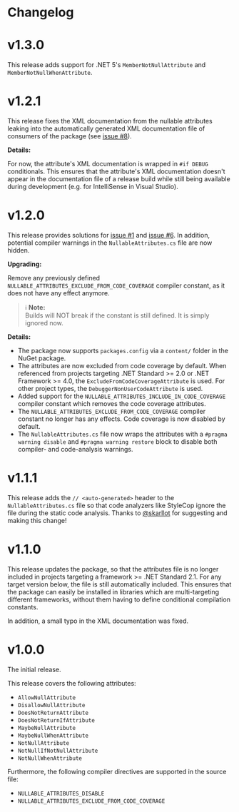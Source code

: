 # Changelog

# v1.3.0

This release adds support for .NET 5's `MemberNotNullAttribute` and `MemberNotNullWhenAttribute`.


# v1.2.1

This release fixes the XML documentation from the nullable attributes leaking into the automatically
generated XML documentation file of consumers of the package (see [issue #8](https://github.com/manuelroemer/Nullable/issues/8)).

**Details:**

For now, the attribute's XML documentation is wrapped in `#if DEBUG` conditionals. This ensures that
the attribute's XML documentation doesn't appear in the documentation file of a release build while
still being available during development (e.g. for IntelliSense in Visual Studio).


# v1.2.0

This release provides solutions for [issue #1](https://github.com/manuelroemer/Nullable/issues/1) and
[issue #6](https://github.com/manuelroemer/Nullable/issues/6). In addition, potential compiler
warnings in the `NullableAttributes.cs` file are now hidden.

**Upgrading:**

Remove any previously defined `NULLABLE_ATTRIBUTES_EXCLUDE_FROM_CODE_COVERAGE` compiler constant,
as it does not have any effect anymore.

> :information_source: **Note:** <br/>
> Builds will NOT break if the constant is still defined. It is simply ignored now.

**Details:**

* The package now supports `packages.config` via a `content/` folder in the NuGet package.
* The attributes are now excluded from code coverage by default.
  When referenced from projects targeting .NET Standard >= 2.0 or .NET Framework >= 4.0, the
  `ExcludeFromCodeCoverageAttribute` is used. For other project types, the `DebuggerNonUserCodeAttribute`
  is used.
* Added support for the `NULLABLE_ATTRIBUTES_INCLUDE_IN_CODE_COVERAGE` compiler constant which
  removes the code coverage attributes.
* The `NULLABLE_ATTRIBUTES_EXCLUDE_FROM_CODE_COVERAGE` compiler constant no longer has
  any effects. Code coverage is now disabled by default.
* The `NullableAttributes.cs` file now wraps the attributes with a `#pragma warning disable` and
  `#pragma warning restore` block to disable both compiler- and code-analysis warnings.


# v1.1.1

This release adds the `// <auto-generated>` header to the `NullableAttributes.cs` file so that
code analyzers like StyleCop ignore the file during the static code analysis.
Thanks to [@skarllot](https://github.com/skarllot) for suggesting and making this change!


# v1.1.0

This release updates the package, so that the attributes file is no longer included in projects
targeting a framework >= .NET Standard 2.1.
For any target version below, the file is still automatically included.
This ensures that the package can easily be installed in libraries which are multi-targeting
different frameworks, without them having to define conditional compilation constants.

In addition, a small typo in the XML documentation was fixed.


# v1.0.0

The initial release.

This release covers the following attributes:

* `AllowNullAttribute`
* `DisallowNullAttribute`
* `DoesNotReturnAttribute`
* `DoesNotReturnIfAttribute`
* `MaybeNullAttribute`
* `MaybeNullWhenAttribute`
* `NotNullAttribute`
* `NotNullIfNotNullAttribute`
* `NotNullWhenAttribute`

Furthermore, the following compiler directives are supported in the source file:

* `NULLABLE_ATTRIBUTES_DISABLE`
* `NULLABLE_ATTRIBUTES_EXCLUDE_FROM_CODE_COVERAGE`
